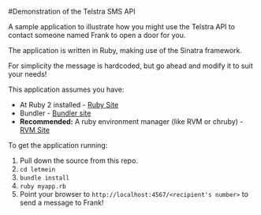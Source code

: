 #Demonstration of the Telstra SMS API

A sample application to illustrate how you might use the Telstra API to contact someone named Frank to open a door for you. 

The application is written in Ruby, making use of the Sinatra framework. 

For simplicity the message is hardcoded, but go ahead and modify it to suit your needs!

This application assumes you have:

* At Ruby 2 installed - [Ruby Site](https://www.ruby-lang.org/en/)
* Bundler - [Bundler site](http://bundler.io/)
* **Recommended:** A ruby environment manager (like RVM or chruby) - [RVM Site](https://rvm.io/)

To get the application running:

1. Pull down the source from this repo.
2. `cd letmein`
3. `bundle install`
4. `ruby myapp.rb`
5. Point your browser to `http://localhost:4567/<recipient's number>` to send a message to Frank!